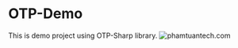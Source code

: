 # OTP-Demo
This is demo project using OTP-Sharp library.
![phamtuantech.com](OTP-Demo/doc/imgs/OTPMainUI.png "OTP")
